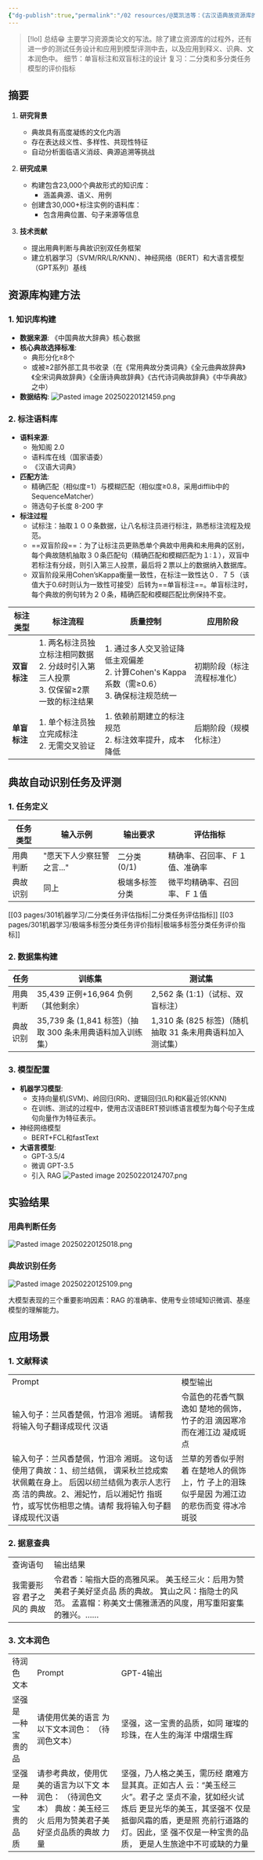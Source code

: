 ```yaml
---
{"dg-publish":true,"permalink":"/02 resources/@莫凯洁等：《古汉语典故资源库的构建及应用研究》/","created":"2025-02-20T11:47:03.495+08:00","updated":"2025-03-01T20:44:20.581+08:00"}
---
```


> [!lol] 总结😁
> 主要学习资源类论文的写法。除了建立资源库的过程外，还有进一步的测试任务设计和应用到模型评测中去，以及应用到释义、识典、文本润色中。
> 细节：单盲标注和双盲标注的设计
> 复习：二分类和多分类任务模型的评价指标
  

## 摘要
1. **研究背景**  
   - 典故具有高度凝练的文化内涵
   - 存在表达歧义性、多样性、共现性特征
   - 自动分析面临语义消歧、典源追溯等挑战

2. **研究成果**  
   - 构建包含23,000个典故形式的知识库：
     - 涵盖典源、语义、用例
   - 创建含30,000+标注实例的语料库：
     - 包含用典位置、句子来源等信息

3. **技术贡献**  
   - 提出用典判断与典故识别双任务框架
   - 建立机器学习（SVM/RR/LR/KNN）、神经网络（BERT）和大语言模型（GPT系列）基线

## 资源库构建方法

### 1. 知识库构建
- **数据来源**: 《中国典故大辞典》核心数据
- **核心典故选择标准**:
	- 典形分化≥8个
	- 或被≥2部外部工具书收录（在《常用典故分类词典》《全元曲典故辞典》《全宋词典故辞典》《全唐诗典故辞典》《古代诗词典故辞典》《中华典故》之中）
- **数据结构**:
![Pasted image 20250220121459.png](/img/user/09%20settings/Z%20attachment/Pasted%20image%2020250220121459.png)

### 2. 标注语料库
- **语料来源**:
	- 殆知阁 2.0
	- 语料库在线（国家语委）
	- 《汉语大词典》
- **匹配方法**:
	- 精确匹配（相似度=1）与模糊匹配（相似度≥0.8，采用difflib中的SequenceMatcher）
	- 筛选句子长度 8-200 字
- **标注过程**
	- 试标注：抽取１００条数据，让八名标注员进行标注，熟悉标注流程及规范。
	- ==双盲阶段==：为了让标注员更熟悉单个典故中用典和未用典的区别，每个典故随机抽取３０条匹配句（精确匹配和模糊匹配为１∶１），双盲中若标注有分歧，则引入第三人投票，最后将２票以上的数据纳入数据库。
	- 双盲阶段采用Cohen’sKappa衡量一致性，在标注一致性达０．７５（该值大于0.6时则认为一致性可接受）后转为==单盲标注==。单盲标注时，每个典故的例句转为２０条，精确匹配和模糊匹配比例保持不变。

| **标注类型** | **标注流程**                                              | **质量控制**                                                        | **应用阶段**      |
| -------- | ----------------------------------------------------- | --------------------------------------------------------------- | ------------- |
| **双盲标注** | 1. 两名标注员独立标注相同数据<br>2. 分歧时引入第三人投票<br>3. 仅保留≥2票一致的标注结果 | 1. 通过多人交叉验证降低主观偏差<br>2. 计算Cohen's Kappa系数（需≥0.6）<br>3. 确保标注规范统一 | 初期阶段（标注流程标准化） |
| **单盲标注** | 1. 单个标注员独立完成标注<br>2. 无需交叉验证                           | 1. 依赖前期建立的标注规范<br>2. 标注效率提升，成本降低                                | 后期阶段（规模化标注）   |
## 典故自动识别任务及评测

### 1. 任务定义
| 任务类型 | 输入示例            | 输出要求      | 评估指标            |
| ---- | --------------- | --------- | --------------- |
| 用典判断 | "愿天下人少察狂警之言..." | 二分类 (0/1) | 精确率、召回率、Ｆ１值、准确率 |
| 典故识别 | 同上              | 极端多标签分类   | 微平均精确率、召回率、Ｆ１值  |

[[03 pages/301机器学习/二分类任务评估指标\|二分类任务评估指标]]
[[03 pages/301机器学习/极端多标签分类任务评价指标\|极端多标签分类任务评价指标]]
### 2. 数据集构建
| 任务   | 训练集                                     | 测试集                                   |
| ---- | --------------------------------------- | ------------------------------------- |
| 用典判断 | 35,439 正例+16,964 负例（其他剩余）               | 2,562 条 (1:1)（试标、双盲标注）                |
| 典故识别 | 35,739 条 (1,841 标签)（抽取 300 条未用典语料加入训练集） | 1,310 条 (825 标签)（随机抽取 31 条未用典语料加入测试集） |

### 3. 模型配置
- **机器学习模型**:
	- 支持向量机(SVM)、岭回归(RR)、逻辑回归(LR)和K最近邻(KNN)
	- 在训练、测试的过程中，使用古汉语BERT预训练语言模型为每个句子生成句向量作为特征表示。
- 神经网络模型 
	- BERT+FCL和fastText
- **大语言模型**:
	- GPT-3.5/4
	- 微调 GPT-3.5
	- 引入 RAG
![Pasted image 20250220124707.png](/img/user/09%20settings/Z%20attachment/Pasted%20image%2020250220124707.png)

## 实验结果

### 用典判断任务
![Pasted image 20250220125018.png](/img/user/09%20settings/Z%20attachment/Pasted%20image%2020250220125018.png)

### 典故识别任务
![Pasted image 20250220125109.png](/img/user/09%20settings/Z%20attachment/Pasted%20image%2020250220125109.png)

大模型表现的三个重要影响因素：RAG 的准确率、使用专业领域知识微调、基座模型的理解能力。
## 应用场景

### 1. 文献释读
<html><body><table><tr><td>Prompt</td><td>模型输出</td></tr><tr><td>输入句子：兰风香楚佩，竹泪冷 湘斑。 请帮我将输入句子翻译成现代 汉语</td><td>令蓝色的花香气飘逸如 楚地的佩饰，竹子的泪 滴因寒冷而在湘江边 凝成斑点</td></tr><tr><td>输入句子：兰风香楚佩，竹泪冷 湘斑。 这句话使用了典故：1、纫兰结佩， 谓采秋兰捻成索状佩戴在身上。 后因以纫兰结佩为表示人志行高 洁的典故。2、湘妃竹，后以湘妃竹 指斑竹，或写忧伤相思之情。请帮 我将输入句子翻译成现代汉语</td><td>兰草的芳香似乎附着 在楚地人的佩饰上，竹 子上的泪珠似乎是因 为湘江边的悲伤而变 得冰冷斑驳</td></tr></table></body></html>


### 2. 据意查典
<html><body><table><tr><td>查询语句</td><td>输出结果</td></tr><tr><td>我需要形容 君子之风的 典故</td><td>令君香：喻指大臣的高雅风采。 美玉经三火：后用为赞美君子美好坚贞品 质的典故。 箕山之风：指隐士的风范。 孟嘉帽：称美文士儒雅潇洒的风度，用写重阳宴集的雅兴。……</td></tr></table></body></html>

### 3. 文本润色
<html><body><table><tr><td>待润色 文本</td><td>Prompt</td><td>GPT-4输出</td></tr><tr><td>坚强是 一种宝 贵的品</td><td>请使用优美的语言 为以下文本润色： （待润色文本）</td><td>坚强，这一宝贵的品质，如同 璀璨的珍珠，在人生的海洋 中熠熠生辉</td></tr><tr><td>坚强是 一种宝 贵的品 质</td><td>请参考典故，使用优 美的语言为以下文 本润色： （待润色文本） 典故：美玉经三火 后用为赞美君子美 好坚贞品质的典故 力量</td><td>坚强，乃人格之美玉，需历经 磨难方显其真。正如古人 云：“美玉经三火”。君子之 坚贞不渝，犹如经火试炼后 更显光华的美玉，其坚强不 仅是抵御风霜的盾，更是照 亮前行道路的灯。因此，坚 强不仅是一种宝贵的品质， 更是人生旅途中不可或缺的力量</td></tr></table></body></html>

